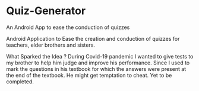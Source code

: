 # Quiz-Generator
An Android App to ease the conduction of quizzes 

Android Application to Ease the creation and conduction of quizzes for teachers, elder brothers and sisters.

What Sparked the Idea ?
  During Covid-19 pandemic I wanted to give tests to my brother to help him judge and improve his performance. Since I used to mark the questions in his textbook for which the answers were present at the end of the textbook. He might get temptation to cheat. 
  Yet to be completed.

